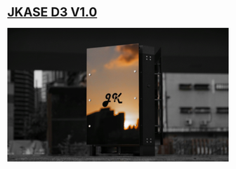# [JKASE D3 V1.0](https://jkasedesign.com/)
![GITHUB](/image/sunset_in_mirror.jpeg "Sunset In Mirror")
